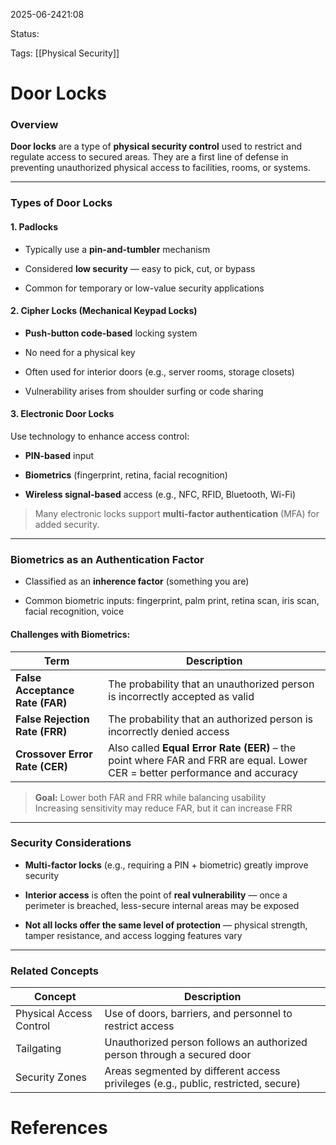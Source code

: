 
2025-06-2421:08

Status:

Tags: [[Physical Security]]


# Door Locks

### Overview

**Door locks** are a type of **physical security control** used to restrict and regulate access to secured areas. They are a first line of defense in preventing unauthorized physical access to facilities, rooms, or systems.

---

### Types of Door Locks

#### **1. Padlocks**

- Typically use a **pin-and-tumbler** mechanism
    
- Considered **low security** — easy to pick, cut, or bypass
    
- Common for temporary or low-value security applications
    

#### **2. Cipher Locks (Mechanical Keypad Locks)**

- **Push-button code-based** locking system
    
- No need for a physical key
    
- Often used for interior doors (e.g., server rooms, storage closets)
    
- Vulnerability arises from shoulder surfing or code sharing
    

#### **3. Electronic Door Locks**

Use technology to enhance access control:

- **PIN-based** input
    
- **Biometrics** (fingerprint, retina, facial recognition)
    
- **Wireless signal-based** access (e.g., NFC, RFID, Bluetooth, Wi-Fi)
    

> Many electronic locks support **multi-factor authentication** (MFA) for added security.

---

### Biometrics as an Authentication Factor

- Classified as an **inherence factor** (something you are)
    
- Common biometric inputs: fingerprint, palm print, retina scan, iris scan, facial recognition, voice
    

#### Challenges with Biometrics:

|Term|Description|
|---|---|
|**False Acceptance Rate (FAR)**|The probability that an unauthorized person is incorrectly accepted as valid|
|**False Rejection Rate (FRR)**|The probability that an authorized person is incorrectly denied access|
|**Crossover Error Rate (CER)**|Also called **Equal Error Rate (EER)** – the point where FAR and FRR are equal. Lower CER = better performance and accuracy|

> **Goal:** Lower both FAR and FRR while balancing usability  
> Increasing sensitivity may reduce FAR, but it can increase FRR

---

### Security Considerations

- **Multi-factor locks** (e.g., requiring a PIN + biometric) greatly improve security
    
- **Interior access** is often the point of **real vulnerability** — once a perimeter is breached, less-secure internal areas may be exposed
    
- **Not all locks offer the same level of protection** — physical strength, tamper resistance, and access logging features vary
    

---

### Related Concepts

|Concept|Description|
|---|---|
|Physical Access Control|Use of doors, barriers, and personnel to restrict access|
|Tailgating|Unauthorized person follows an authorized person through a secured door|
|Security Zones|Areas segmented by different access privileges (e.g., public, restricted, secure)|


# References